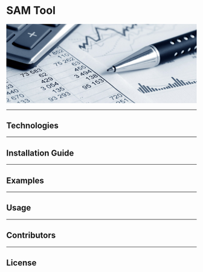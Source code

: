 # SAM Tool

![Financial Planning](./Images/finance.jpg)

---

## Technologies

---

## Installation Guide

---

## Examples

---

## Usage

---

## Contributors

---

## License
